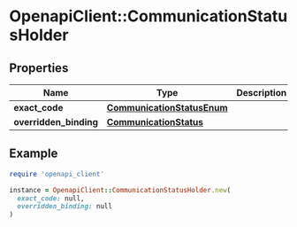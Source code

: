 # OpenapiClient::CommunicationStatusHolder

## Properties

| Name | Type | Description | Notes |
| ---- | ---- | ----------- | ----- |
| **exact_code** | [**CommunicationStatusEnum**](CommunicationStatusEnum.md) |  | [optional] |
| **overridden_binding** | [**CommunicationStatus**](CommunicationStatus.md) |  | [optional] |

## Example

```ruby
require 'openapi_client'

instance = OpenapiClient::CommunicationStatusHolder.new(
  exact_code: null,
  overridden_binding: null
)
```

